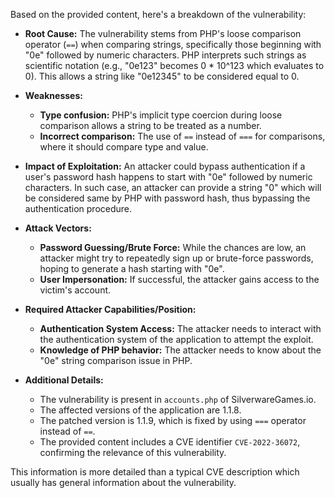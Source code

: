 Based on the provided content, here's a breakdown of the vulnerability:

*   **Root Cause:** The vulnerability stems from PHP's loose comparison operator (`==`) when comparing strings, specifically those beginning with "0e" followed by numeric characters. PHP interprets such strings as scientific notation (e.g., "0e123" becomes 0 * 10^123 which evaluates to 0). This allows a string like "0e12345" to be considered equal to 0.

*   **Weaknesses:**
    *   **Type confusion:**  PHP's implicit type coercion during loose comparison allows a string to be treated as a number.
    *   **Incorrect comparison:** The use of `==` instead of `===` for comparisons, where it should compare type and value.

*   **Impact of Exploitation:** An attacker could bypass authentication if a user's password hash happens to start with "0e" followed by numeric characters. In such case, an attacker can provide a string "0" which will be considered same by PHP with password hash, thus bypassing the authentication procedure.

*   **Attack Vectors:**
    *   **Password Guessing/Brute Force:** While the chances are low, an attacker might try to repeatedly sign up or brute-force passwords, hoping to generate a hash starting with "0e".
    *   **User Impersonation:** If successful, the attacker gains access to the victim's account.

*   **Required Attacker Capabilities/Position:**
    *   **Authentication System Access:** The attacker needs to interact with the authentication system of the application to attempt the exploit.
    *   **Knowledge of PHP behavior:** The attacker needs to know about the "0e" string comparison issue in PHP.

*   **Additional Details:**
    *   The vulnerability is present in `accounts.php` of SilverwareGames.io.
    *   The affected versions of the application are 1.1.8.
    *   The patched version is 1.1.9, which is fixed by using `===` operator instead of `==`.
    *   The provided content includes a CVE identifier `CVE-2022-36072`, confirming the relevance of this vulnerability.

This information is more detailed than a typical CVE description which usually has general information about the vulnerability.